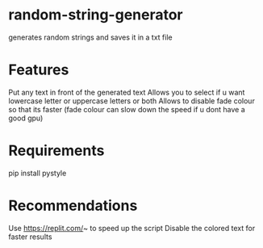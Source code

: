 # random-string-generator
 generates random strings and saves it in a txt file

# Features
Put any text in front of the generated text
Allows you to select if u want lowercase letter or uppercase letters or both
Allows to disable fade colour so that its faster (fade colour can slow down the speed if u dont have a good gpu)

# Requirements
pip install pystyle

#  Recommendations
Use https://replit.com/~ to speed up the script
Disable the colored text for faster results
